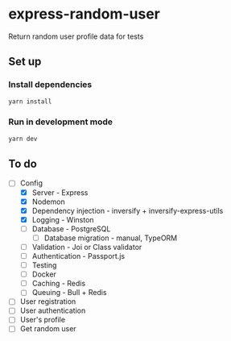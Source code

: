# express-random-user
Return random user profile data for tests

## Set up
### Install dependencies
```bash
yarn install
```

### Run in development mode
```bash
yarn dev
```

## To do
- [ ] Config
   - [x] Server - Express
   - [x] Nodemon
   - [x] Dependency injection - inversify + inversify-express-utils
   - [x] Logging - Winston
   - [ ] Database - PostgreSQL
     - [ ] Database migration - manual, TypeORM
   - [ ] Validation - Joi or Class validator
   - [ ] Authentication - Passport.js
   - [ ] Testing
   - [ ] Docker
   - [ ] Caching - Redis
   - [ ] Queuing - Bull + Redis
- [ ] User registration
- [ ] User authentication
- [ ] User's profile
- [ ] Get random user